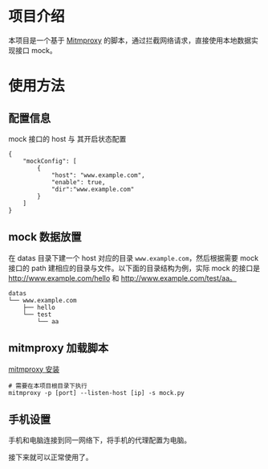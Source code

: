 # 项目介绍

本项目是一个基于 [Mitmproxy](https://mitmproxy.org/) 的脚本，通过拦截网络请求，直接使用本地数据实现接口 mock。

# 使用方法

## 配置信息
mock 接口的 host 与 其开启状态配置
```
{
    "mockConfig": [
        {
            "host": "www.example.com",
            "enable": true,
            "dir":"www.example.com"
        }
    ]
}
```

## mock 数据放置
在 datas 目录下建一个 host 对应的目录 `www.example.com`，然后根据需要 mock 接口的 path 建相应的目录与文件。以下面的目录结构为例，实际 mock 的接口是 http://www.example.com/hello 和 http://www.example.com/test/aa。
```
datas
└── www.example.com
    ├── hello
    └── test
        └── aa
```

## mitmproxy 加载脚本
[mitmproxy 安装](https://docs.mitmproxy.org/stable/overview-installation/)

```
# 需要在本项目根目录下执行
mitmproxy -p [port] --listen-host [ip] -s mock.py
```

## 手机设置
手机和电脑连接到同一网络下，将手机的代理配置为电脑。

接下来就可以正常使用了。